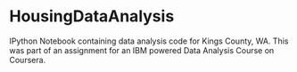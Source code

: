 # HousingDataAnalysis
IPython Notebook containing data analysis code for Kings County, WA. This was part of an assignment for an IBM powered Data Analysis Course on Coursera. 
